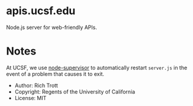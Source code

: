 apis.ucsf.edu
=============

Node.js server for web-friendly APIs.

Notes
=====

At UCSF, we use [node-supervisor](https://github.com/isaacs/node-supervisor) to automatically restart `server.js` in the event of a problem that causes it to exit.

* Author: Rich Trott
* Copyright: Regents of the University of California
* License: MIT
